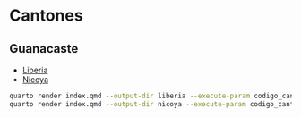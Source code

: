 # Cantones

## Guanacaste
- [Liberia](liberia/)
- [Nicoya](nicoya/)

```bash
quarto render index.qmd --output-dir liberia --execute-param codigo_canton="501"
quarto render index.qmd --output-dir nicoya --execute-param codigo_canton="502"
```